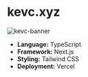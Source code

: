 # kevc.xyz

![kevc-banner](https://user-images.githubusercontent.com/63880429/171790082-1d683338-51f2-47f2-9311-12a902b10943.png)

- **Language:** TypeScript
- **Framework:** Next.js
- **Styling:** Tailwind CSS
- **Deployment:** Vercel
